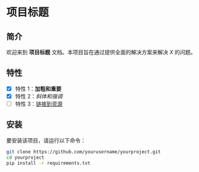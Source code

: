 # 项目标题

## 简介
欢迎来到 **项目标题** 文档。本项目旨在通过提供全面的解决方案来解决 *X* 的问题。

## 特性
- [x] 特性 1：**加粗和重要**
- [x] 特性 2：*斜体和强调*
- [ ] 特性 3：[链接到资源](https://example.com)

## 安装
要安装该项目，请运行以下命令：

```bash
git clone https://github.com/yourusername/yourproject.git
cd yourproject
pip install -r requirements.txt
